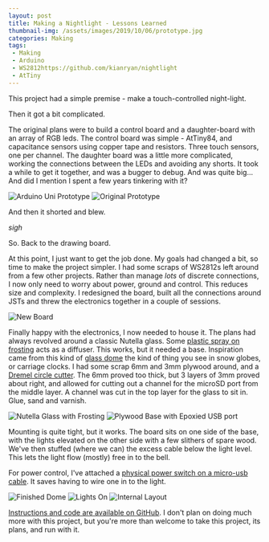 ```yaml
---
layout: post
title: Making a Nightlight - Lessons Learned
thumbnail-img: /assets/images/2019/10/06/prototype.jpg
categories: Making
tags:
 - Making
 - Arduino
 - WS2812https://github.com/kianryan/nightlight
 - AtTiny
---
```


This project had a simple premise - make a touch-controlled night-light.

Then it got a bit complicated.

The original plans were to build a control board and a daughter-board with an array of RGB leds.  The control board was simple - AtTiny84, and capacitance sensors using copper tape and resistors.  Three touch sensors, one per channel.  The daughter board was a little more complicated, working the connections between the LEDs and avoiding any shorts.  It took a while to get it together, and was a bugger to debug.  And was quite big...  And did I mention I spent a few years tinkering with it?

![Arduino Uni Prototype](/assets/images/2019/10/06/prototype.jpg)
![Original Prototype](/assets/images/2019/10/06/electronics_original.jpg)

And then it shorted and blew.

*sigh*

So.  Back to the drawing board.

At this point, I just want to get the job done.  My goals had changed a bit, so time to make the project simpler.  I had some scraps of WS2812s left around from a few other projects.  Rather than manage *lots* of discrete connections, I now only need to worry about power, ground and control.  This reduces size and complexity.  I redesigned the board, built all the connections around JSTs and threw the electronics together in a couple of sessions.

![New Board](/assets/images/2019/10/06/electronics.jpg)

Finally happy with the electronics, I now needed to house it.  The plans had always revolved around a classic Nutella glass.  Some [plastic spray on frosting](https://www.rustoleum.com/product-catalog/consumer-brands/specialty/frosted-glass-spray) acts as a diffuser.  This works, but it needed a base.  Inspiration came from this kind of [glass dome](https://www.google.co.uk/search?q=glass+dome+round+base&sxsrf=ACYBGNTgkIa9S8pWukH_LWbb4MZtSsbSMQ:1570388912531&source=lnms&tbm=isch&sa=X&ved=0ahUKEwjdoKnKqojlAhW3SEEAHQOfAUQQ_AUIEygC&biw=1600&bih=752) the kind of thing you see in snow globes, or carriage clocks. I had some scrap 6mm and 3mm plywood around, and a [Dremel circle cutter](http://www.dremeleurope.com/general/en/line-circlecutter-392-ocs-p/).  The 6mm proved too thick, but 3 layers of 3mm proved about right, and allowed for cutting out a channel for the microSD port from the middle layer.  A channel was cut in the top layer for the glass to sit in.  Glue, sand and varnish.

![Nutella Glass with Frosting](/assets/images/2019/10/06/dome.jpg)
![Plywood Base with Epoxied USB port](/assets/images/2019/10/06/base_epoxy.jpg)


Mounting is quite tight, but it works.  The board sits on one side of the base, with the lights elevated on the other side with a few slithers of spare wood.  We've then stuffed (where we can) the excess cable below the light level.  This lets the light flow (mostly) free in to the bell.

For power control, I've attached a [physical power switch on a micro-usb cable](https://thepihut.com/products/usb-to-micro-usb-cable-with-switch-1-5m).  It saves having to wire one in to the light.

![Finished Dome](/assets/images/2019/10/06/photo1.jpg)
![Lights On](/assets/images/2019/10/06/photo2.jpg)
![Internal Layout](/assets/images/2019/10/06/photo3.jpg)


[Instructions and code are available on GitHub](https://github.com/kianryan/nightlight).  I don't plan on doing much more with this project, but you're more than welcome to take this project, its plans, and run with it.